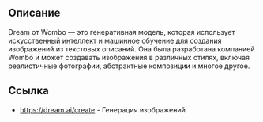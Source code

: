 ## Описание
Dream от Wombo — это генеративная модель, которая использует искусственный интеллект и машинное обучение для создания изображений из текстовых описаний. Она была разработана компанией Wombo и может создавать изображения в различных стилях, включая реалистичные фотографии, абстрактные композиции и многое другое.

## Ссылка
- https://dream.ai/create - Генерация изображений